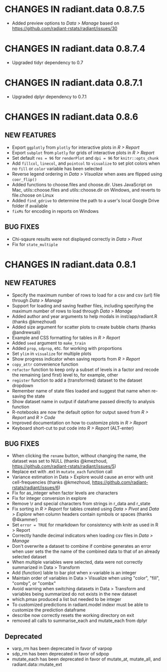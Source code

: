 # CHANGES IN radiant.data 0.8.7.5

* Added preview options to _Data > Manage_ based on https://github.com/radiant-rstats/radiant/issues/30

# CHANGES IN radiant.data 0.8.7.4

* Upgraded tidyr dependency to 0.7

# CHANGES IN radiant.data 0.8.7.1

* Upgraded dplyr dependency to 0.7.1

# CHANGES IN radiant.data 0.8.6

## NEW FEATURES

* Export `ggplotly` from `plotly` for interactive plots in _R > Report_
* Export `subplot` from `plotly` for grids of interactive plots in _R > Report_
* Set default `res = 96` for `renderPlot` and `dpi = 96` for `knitr::opts_chunk`
* Add `fillcol`, `linecol`, and `pointcol` to `visualize` to set plot colors when no `fill` or `color` variable has been selected
* Reverse legend ordering in _Data > Visualize_ when axes are flipped using `coor_flip()`
* Added functions to choose.files and choose.dir. Uses JavaScript on Mac, utils::choose.files and utils::choose.dir on Windows, and reverts to file.choose on Linux
* Added `find_gdrive` to determine the path to a user's local Google Drive folder if available
* `fixMs` for encoding in reports on Windows

## BUG FIXES

* Chi-sqaure results were not displayed correctly in _Data > Pivot_
* Fix for `state_multiple`

# CHANGES IN radiant.data 0.8.1

## NEW FEATURES

- Specify the maximum number of rows to load for a csv and csv (url) file through _Data > Manage_
- Support for loading and saving feather files, including specifying the maximum number of rows to load through _Data > Manage_
- Added author and year arguments to help modals in inst/app/radiant.R (thanks @kmezhoud)
- Added size argument for scatter plots to create bubble charts (thanks @andrewsali)
- Example and CSS formatting for tables in _R > Report_
- Added `seed` argument to `make_train`
- Added `prop`, `sdprop`, etc. for working with proportions
- Set `ylim` in `visualize` for multiple plots
- Show progress indicator when saving reports from _R > Report_
- `copy_attr` convenience function
- `refactor` function to keep only a subset of levels in a factor and recode the remaining (and first) level to, for example, other
- `register` function to add a (transformed) dataset to the dataset dropdown
- Remember name of state files loaded and suggest that name when re-saving the state
- Show dataset name in output if dataframe passed directly to analysis function
- R-notebooks are now the default option for output saved from _R > Report_ and _R > Code_
- Improved documentation on how to customize plots in _R > Report_
- Keyboard short-cut to put code into _R > Report_ (ALT-enter)

## BUG FIXES

- When clicking the `rename` button, without changing the name, the dataset was set to NULL (thanks @kmezhoud, https://github.com/radiant-rstats/radiant/issues/5)
- Replace ext with .ext in `mutate_each` function call
- Variance estimation in Data > Explore would cause an error with unit cell-frequencies (thanks @kmezhoud, https://github.com/radiant-rstats/radiant/issues/6)
- Fix for as_integer when factor levels are characters
- Fix for integer conversion in explore
- Remove \\r and special characters from strings in r_data and r_state 
- Fix sorting in _R > Report_ for tables created using _Data > Pivot_ and _Data > Explore_ when column headers contain symbols or spaces (thanks @4kammer)
- Set `error = TRUE` for rmarkdown for consistency with knitr as used in R > Report
- Correctly handle decimal indicators when loading csv files in _Data > Manage_
- Don't overwrite a dataset to combine if combine generates an error when user sets the the name of the combined data to that of an already selected dataset
- When multiple variables were selected, data were not correctly summarized in Data > Transform
- Add (function) lable to bar plot when x-variable is an integer
- Maintain order of variables in Data > Visualize when using "color", "fill", "comby", or "combx"
- Avoid warning when switching datasets in Data > Transform and variables being summarized do not exists in the new dataset
- which.pmax produced a list but needed to be integer
- To customized predictions in radiant.model indexr must be able to customize the prediction dataframe
- describe now correctly resets the working directory on exit
- removed all calls to summarise_each and mutate_each from dplyr

## Deprecated
- varp_rm has been deprecated in favor of varpop 
- sdp_rm has been deprecated in favor of sdpop 
- mutate_each has been deprecated in favor of mutate_at, mutate_all, and radiant.data::mutate_ext
